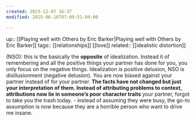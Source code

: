 ```yaml
---
created: 2023-12-07 16:37
modified: 2025-06-16T07:09:51-04:00

---
```

up::  [[Playing well with Others by Eric Barker|Playing well with Others by Eric Barker]]
tags::  [[relationships]] [[love]]
related:: [[idealistic distortion]]

(NSO): this is the basically the **opposite** of idealization. Instead it of remembering and all the positive things your partner has done for you, you only focus on the negative things.
Idealization is positive delusion, NSO is disillusionment (negative delusion). You are now biased against your partner instead of for your partner. **The facts have not changed but just your interpretation of them. Instead of attributing problems to context, attributions now lie in someone’s poor character traits**
	your partner, forgot to take you the trash today.
		- instead of assuming they were busy, the go-to assumption is now because they are a horrible person who want to drive me insane.
